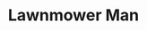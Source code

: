 ---
layout: video
series: Mike and Bootsy
episode: 40
title: Lawnmower Man
permalink: /mike-and-bootsy/episode-40
video_info:
  - youtube;YouTube;QXT5OeM8V48
release_date: 2016-10-20
platforms:
  - Super Nintendo Entertainment System
short_platforms:
  - SNES
thumbnails:
games:
  - Lawnmower Man
current_description: |
  Mike and Bootsy play Lawnmower man for Super Nintendo!
---